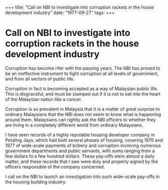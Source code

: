 +++ 
title: "Call on NBI to investigate into corruption rackets in the house development industry"
date: "1977-09-27"
tags:
+++

# Call on NBI to investigate into corruption rackets in the house development industry

Corruption has become rifer with the passing years. The NBI has proved to be an ineffective instrument to fight corruption at all levels of government, and from all sectors of public life.

Corruption in fact is becoming accepted as a way of Malaysian public life. This is disgraceful, and must be stamped out if it is not to eat into the heart of the Malaysian nation like a cancer.</u>

Corruption is so prevalent in Malaysia that it is a matter of great surprise to ordinary Malaysians that the NBI does not seem to know what is happening around them. Malaysians can rightly ask the NBI officers to whether they are living in a completely different world from ordinary Malaysians.

I have seen records of a highly reputable housing developer company in Petaling Jaya, which had built several phases of housing, covering 1976 and 1977 of wide-scale payments of bribery and corruption involving numerous government departments and public servants, with sums ranging from a few dollars to a few hundred dollars. These pay-offs were almost a daily matter, and these records that I saw were duly and properly signed by the officers responsible of the company concerned.

I call on the NBI to launch an investigation into such wide-scale pay-offs in the housing building industry.
 
